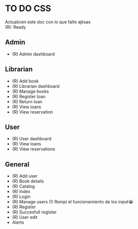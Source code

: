 # TO DO CSS

Actualicen este doc con lo que falte ajksas  
(R): Ready

## Admin
- (R) Admin dashboard

## Librarian
- (R) Add book
- (R) Librarian dashboard
- (R) Manage books
- (R) Register loan
- (R) Return loan
- (R) View loans
- (R) View reservation

## User
- (R) User dashboard
- (R) View loans
- (R) View reservations

## General
- (R) Add user
- (R) Book details
- (R) Catalog
- (R) Index
- (R) Login
- (R) Manage users
    (!) Rompí el funcionamiento de los input😭
- (R) Register
- (R) Succesfull register
- (R) User edit
- Alerts
